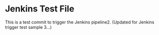 # Jenkins Test File
This is a test commit to trigger the Jenkins pipeline2.
(Updated for Jenkins trigger test sample 3...)

